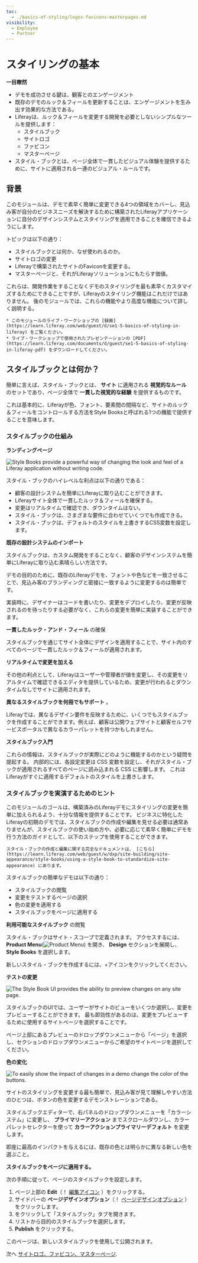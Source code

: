 ```yaml
---
toc:
  - ./basics-of-styling/logos-favicons-masterpages.md
visibility:
  - Employee
  - Partner
---
```

# スタイリングの基本

**一目瞭然**

* デモを成功させる鍵は、観客とのエンゲージメント
* 既存のデモのルック＆フィールを更新することは、エンゲージメントを生み出す効果的な方法である。
* Liferayは、ルック＆フィールを変更する開発を必要としないシンプルなツールを提供します：
  * スタイルブック
  * サイトロゴ
  * ファビコン
  * マスターページ
* スタイル・ブックとは、ページ全体で一貫したビジュアル体験を提供するために、サイトに適用される一連のビジュアル・ルールです。

## 背景

このモジュールは、デモで素早く簡単に変更できる4つの領域をカバーし、見込み客が自分のビジネスニーズを解決するために構築されたLiferayアプリケーションに自分のデザインシステムとスタイリングを適用できることを確信できるようにします。

トピックは以下の通り：

* スタイルブックとは何か、なぜ使われるのか。
* サイトロゴの変更
* Liferayで構築されたサイトのFaviconを変更する。
* マスターページと、それがLiferayソリューションにもたらす価値。

これらは、開発作業をすることなくデモのスタイリングを最も素早くカスタマイズするためにできることですが、Liferayのスタイリング機能はこれだけではありません。 後のモジュールでは、これらの機能やより高度な機能について詳しく説明する。

```{note}
* このモジュールのライブ・ワークショップの [録画](https://learn.liferay.com/web/guest/d/se1-5-basics-of-styling-in-liferay) をご覧ください。
* ライブ・ワークショップで使用されたプレゼンテーションの [PDF](https://learn.liferay.com/documents/d/guest/se1-5-basics-of-styling-in-liferay-pdf) をダウンロードしてください。
```
## スタイルブックとは何か？

簡単に言えば、スタイル・ブックとは、 **サイト** に適用される **視覚的なルール** のセットであり、ページ全体で **一貫した視覚的な経験** を提供するものです。

これは基本的に、Liferayが色、フォント、要素間の間隔など、サイトのルック＆フィールをコントロールする方法をStyle Booksと呼ばれる1つの機能で提供することを意味します。

### スタイルブックの仕組み

**ランディングページ**

![Style Books provide a powerful way of changing the look and feel of a Liferay application without writing code.](./basics-of-styling/images/01.png)

スタイル・ブックのハイレベルな利点は以下の通りである：

* 顧客の設計システムを簡単にLiferayに取り込むことができます。
* Liferayサイト全体で一貫したルック＆フィールを確保する。
* 変更はリアルタイムで確認でき、ダウンタイムはない。
* スタイル・ブックは、さまざまな要件に合わせていくつでも作成できる。
* スタイル・ブックは、デフォルトのスタイルを上書きするCSS変数を設定します。

**既存の設計システムのインポート**

スタイルブックは、カスタム開発をすることなく、顧客のデザインシステムを簡単にLiferayに取り込む素晴らしい方法です。

デモの目的のために、既存のLiferayデモを、フォントや色などを一致させることで、見込み客のブランディングと密接に一致するように変更するのは簡単です。

実装時に、デザイナーはコードを書いたり、変更をデプロイしたり、変更が反映されるのを待ったりする必要がなく、これらの変更を簡単に実装することができます。

**一貫したルック・アンド・フィール** の確保

スタイルブックを通じてサイト全体にデザインを適用することで、サイト内のすべてのページで一貫したルック＆フィールが適用されます。

**リアルタイムで変更を加える**

その他の利点として、Liferayはユーザーや管理者が値を変更し、その変更をリアルタイムで確認できるエディタを提供しているため、変更が行われるとダウンタイムなしでサイトに適用されます。

**異なるスタイルブックを何冊でもサポート** 。

Liferayでは、異なるデザイン要件を反映するために、いくつでもスタイルブックを作成することができます。例えば、顧客は公開ウェブサイトと顧客セルフサービスポータルで異なるカラーパレットを持つかもしれません。

**スタイルブック入門**

これらの情報は、スタイルブックが実際にどのように機能するのかという疑問を提起する。 内部的には、各設定変更は CSS 変数を設定し、それがスタイル・ブックが適用されるすべてのページに読み込まれる CSS に影響します。 これはLiferayがすぐに適用するデフォルトのスタイルを上書きします。

### スタイルブックを実演するためのヒント

このモジュールのゴールは、構築済みのLiferayデモにスタイリングの変更を簡単に加えられるよう、十分な情報を提供することです。 ビジネスに特化したLiferayの初期のデモでは、スタイルブックの作成や編集を見せる必要は通常ありませんが、スタイルブックの使い始め方や、必要に応じて素早く簡単にデモを行う方法のガイドとして、以下のステップを使用することができます。

```{note}
スタイル・ブックの作成と編集に関する完全なドキュメントは、 [こちら](https://learn.liferay.com/web/guest/w/dxp/site-building/site-appearance/style-books/using-a-style-book-to-standardize-site-appearance) にあります。

```
スタイルブックの簡単なデモは以下の通り：

* スタイルブックの閲覧
* 変更をテストするページの選択
* 色の変更を適用する
* スタイルブックをページに適用する

**利用可能なスタイルブック** の閲覧

スタイル・ブックはサイト・スコープで定義されます。 アクセスするには、 **Product Menu**(![Product Menu](../../images/icon-product-menu.png)) を開き、 **Design** セクションを展開し、 **Style Books** を選択します。

新しいスタイル・ブックを作成するには、+アイコンをクリックしてください。

**テストの変更**

![The Style Book UI provides the ability to preview changes on any site page.](./basics-of-styling/images/02.png)

スタイルブックのUIでは、ユーザーがサイトのビューをいくつか選択し、変更をプレビューすることができます。 最も即効性があるのは、変更をプレビューするために使用するサイトページを選択することです。

ページ上部にあるプレビューのドロップダウンメニューから「ページ」を選択し、セクションのドロップダウンメニューからご希望のサイトページを選択してください。

**色の変化**

![To easily show the impact of changes in a demo change the color of the buttons.](./basics-of-styling/images/03.png)

サイトのスタイリングを変更する最も簡単で、見込み客が見て理解しやすい方法のひとつは、ボタンの色を変更するデモンストレーションである。

スタイルブックエディターで、右パネルのドロップダウンメニューを「カラーシステム」に変更し、 **プライマリーアクション** までスクロールダウンし、カラーパレットセレクターを使って **カラーアクションプライマリーデフォルト** を変更します。

即座に最高のインパクトを与えるには、既存の色とは明らかに異なる新しい色を選ぶこと。

**スタイルブックをページに適用する。**

次の手順に従って、ページのスタイルブックを設定します。

1. ページ上部の **Edit**（！ [編集アイコン](../../images/icon-edit.png) ）をクリックする。
2. サイドバーの **ページデザインオプション**（！ [ページデザインオプション](../../images/icon-format.png) ）をクリックします。
3. をクリックして「スタイルブック」タブを開きます。
4. リストから目的のスタイルブックを選択します。
5. **Publish** をクリックする。

このページは、新しいスタイルブックを使用して公開されます。

次へ [サイトロゴ、ファビコン、マスターページ](./basics-of-styling/logos-favicons-masterpages.md).
